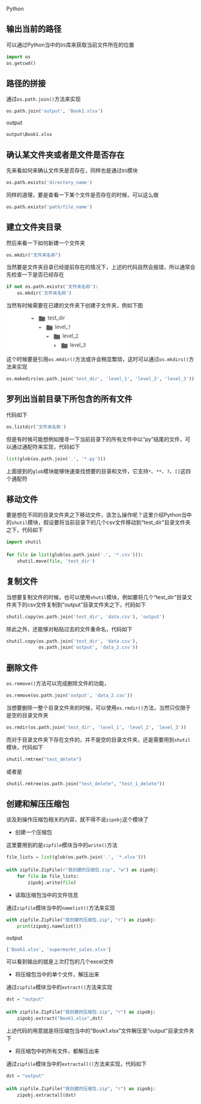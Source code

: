 Python
<a name="KRySi"></a>
## 输出当前的路径
可以通过Python当中的`OS`库来获取当前文件所在的位置
```python
import os
os.getcwd()
```
<a name="Te36q"></a>
## 路径的拼接
通过`os.path.join()`方法来实现
```python
os.path.join('output', 'Book1.xlsx')
```
output
```python
output\Book1.xlsx
```
<a name="cWq54"></a>
## 确认某文件夹或者是文件是否存在
先来看如何来确认文件夹是否存在，同样也是通过`OS`模块
```python
os.path.exists('directory_name')
```
同样的道理，要是查看一下某个文件是否存在的时候，可以这么做
```python
os.path.exists('path/file_name')
```
<a name="KkDTW"></a>
## 建立文件夹目录
然后来看一下如何新建一个文件夹
```python
os.mkdir("文件夹名称")
```
当然要是文件夹目录已经提前存在的情况下，上述的代码自然会报错，所以通常会先检查一下是否已经存在
```python
if not os.path.exists('文件夹名称'):
    os.mkdir('文件夹名称')
```
当然有时候需要在已建的文件夹下创建子文件夹，例如下图<br />![](./img/1639795358260-18c5f72c-109c-4f14-87e8-ac07ec7518a3.webp)<br />这个时候要是引用`os.mkdir()`方法或许会稍显繁琐，这时可以通过`os.mkdirs()`方法来实现
```python
os.makedirs(os.path.join('test_dir', 'level_1', 'level_2', 'level_3'))
```
<a name="WdXcl"></a>
## 罗列出当前目录下所包含的所有文件
代码如下
```python
os.listdir('文件夹名称')
```
但是有时候可能想例如搜寻一下当前目录下的所有文件中以“py”结尾的文件，可以通过通配符来实现，代码如下
```python
list(glob(os.path.join('.', '*.py')))
```
上面提到的`glob`模块能够快速查找想要的目录和文件，它支持`*`、`**`、`?`、`[]`这四个通配符
<a name="lnNhW"></a>
## 移动文件
要是想在不同的目录文件夹之下移动文件，该怎么操作呢？这里介绍Python当中的`shutil`模块，假设要将当前目录下的几个csv文件移动到“test_dir”目录文件夹之下，代码如下
```python
import shutil

for file in list(glob(os.path.join('.', '*.csv'))):
    shutil.move(file, 'test_dir')
```
<a name="aturL"></a>
## 复制文件
当想要复制文件的时候，也可以使用`shutil`模块，例如要将几个“test_dir”目录文件夹下的csv文件复制到“output”目录文件夹之下，代码如下
```python
shutil.copy(os.path.join('test_dir', 'data.csv'), 'output')
```
除此之外，还能够对粘贴过去的文件重命名，代码如下
```python
shutil.copy(os.path.join('test_dir', 'data.csv'),
            os.path.join('output', 'data_2.csv'))
```
<a name="ckk9A"></a>
## 删除文件
`os.remove()`方法可以完成删除文件的功能，
```python
os.remove(os.path.join('output', 'data_2.csv'))
```
当想要删除一整个目录文件夹的时候，可以使用`os.rmdir()`方法，当然只仅限于是空的目录文件夹
```python
os.rmdir(os.path.join('test_dir', 'level_1', 'level_2', 'level_3'))
```
而对于目录文件夹下存在文件的，并不是空的目录文件夹，还是需要用到`shutil`模块，代码如下
```python
shutil.rmtree("test_delete")
```
或者是
```python
shutil.rmtree(os.path.join("test_delete", "test_1_delete"))
```
<a name="W0QWU"></a>
## 创建和解压压缩包
谈及到操作压缩包相关的内容，就不得不说`zipobj`这个模块了

- 创建一个压缩包

这里要用到的是`zipfile`模块当中的`write()`方法
```python
file_lists = list(glob(os.path.join('.', '*.xlsx')))

with zipfile.ZipFile(r"我创建的压缩包.zip", "w") as zipobj:
    for file in file_lists:
        zipobj.write(file)
```

- 读取压缩包当中的文件信息

通过`zipfile`模块当中的`namelist()`方法来实现
```python
with zipfile.ZipFile("我创建的压缩包.zip", "r") as zipobj:
    print(zipobj.namelist())
```
output
```python
['Book1.xlsx', 'supermarkt_sales.xlsx']
```
可以看到输出的就是上次打包的几个excel文件

- 将压缩包当中的单个文件，解压出来

通过`zipfile`模块当中的`extract()`方法来实现
```python
dst = "output"

with zipfile.ZipFile("我创建的压缩包.zip", "r") as zipobj:
    zipobj.extract("Book1.xlsx",dst)
```
上述代码的用意就是将压缩包当中的“Book1.xlsx”文件解压至“output”目录文件夹下

- 将压缩包中的所有文件，都解压出来

通过`zipfile`模块当中的`extractall()`方法来实现，代码如下
```python
dst = "output"

with zipfile.ZipFile("我创建的压缩包.zip", "r") as zipobj:
    zipobj.extractall(dst)
```
